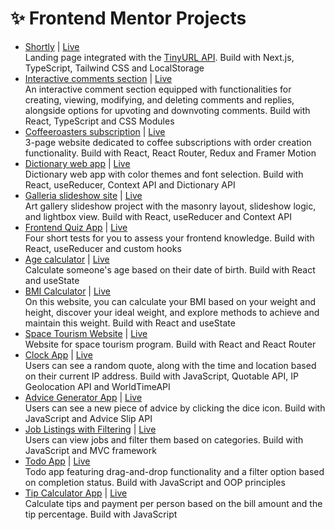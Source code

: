 # ✨ Frontend Mentor Projects
 
 - [Shortly](https://github.com/annaindistress/frontend-mentor-shortly) | [Live](https://frontend-mentor-shortly-kappa.vercel.app/)
   <br />
   Landing page integrated with the [TinyURL API](https://tinyurl.com/app). Build with Next.js, TypeScript, Tailwind CSS and LocalStorage
 - [Interactive comments section](https://github.com/annaindistress/frontend-mentor-interactive-comments-section) | [Live](https://annaindistress.github.io/frontend-mentor-interactive-comments-section/)
   <br />
   An interactive comment section equipped with functionalities for creating, viewing, modifying, and deleting comments and replies, alongside options for upvoting and downvoting comments. Build with React, TypeScript and CSS Modules
 - [Coffeeroasters subscription](https://github.com/annaindistress/frontend-mentor-coffeeroasters-subscription) | [Live](https://annaindistress.github.io/frontend-mentor-coffeeroasters-subscription/)
   <br />
   3-page website dedicated to coffee subscriptions with order creation functionality. Build with React, React Router, Redux and Framer Motion
 - [Dictionary web app](https://github.com/annaindistress/frontend-mentor-dictionary-web-app) | [Live](https://annaindistress.github.io/frontend-mentor-dictionary-web-app/)
   <br />
   Dictionary web app with color themes and font selection. Build with React, useReducer, Context API and Dictionary API
 - [Galleria slideshow site](https://github.com/annaindistress/frontend-mentor-galleria-slideshow) | [Live](https://annaindistress.github.io/frontend-mentor-galleria-slideshow/)
   <br />
   Art gallery slideshow project with the masonry layout, slideshow logic, and lightbox view. Build with React, useReducer and Context API
 - [Frontend Quiz App](https://github.com/annaindistress/frontend-mentor-frontend-quiz-app) | [Live](https://annaindistress.github.io/frontend-mentor-frontend-quiz-app/)
   <br />
   Four short tests for you to assess your frontend knowledge. Build with React, useReducer and custom hooks
 - [Age calculator](https://github.com/annaindistress/frontend-mentor-age-calculator) | [Live](https://annaindistress.github.io/frontend-mentor-age-calculator/)
   <br />
   Calculate someone's age based on their date of birth. Build with React and useState
 - [BMI Calculator](https://github.com/annaindistress/frontend-mentor-bmi-calculator) | [Live](https://annaindistress.github.io/frontend-mentor-bmi-calculator/)
   <br />
   On this website, you can calculate your BMI based on your weight and height, discover your ideal weight, and explore methods to achieve and maintain this weight. Build with React and useState
 - [Space Tourism Website](https://github.com/annaindistress/frontend-mentor-space-tourism-website) | [Live](https://annaindistress.github.io/frontend-mentor-space-tourism-website/)
   <br />
   Website for space tourism program. Build with React and React Router
 - [Clock App](https://github.com/annaindistress/frontend-mentor-clock-app) | [Live](https://annaindistress.github.io/frontend-mentor-clock-app/)
   <br />
   Users can see a random quote, along with the time and location based on their current IP address. Build with JavaScript, Quotable API, IP Geolocation API and WorldTimeAPI
 - [Advice Generator App](https://github.com/annaindistress/frontend-mentor-advice-generator-app) | [Live](https://annaindistress.github.io/frontend-mentor-advice-generator-app/)
   <br />
   Users can see a new piece of advice by clicking the dice icon. Build with JavaScript and Advice Slip API
 - [Job Listings with Filtering](https://github.com/annaindistress/frontend-mentor-job-listings) | [Live](https://annaindistress.github.io/frontend-mentor-job-listings/)
   <br />
   Users can view jobs and filter them based on categories. Build with JavaScript and MVC framework
 - [Todo App](https://github.com/annaindistress/frontend-mentor-todo-app) | [Live](https://annaindistress.github.io/frontend-mentor-todo-app/)
   <br />
   Todo app featuring drag-and-drop functionality and a filter option based on completion status. Build with JavaScript and OOP principles
 - [Tip Calculator App](https://github.com/annaindistress/frontend-mentor-tip-calculator-app) | [Live](https://annaindistress.github.io/frontend-mentor-tip-calculator-app/)
   <br />
   Calculate tips and payment per person based on the bill amount and the tip percentage. Build with JavaScript
